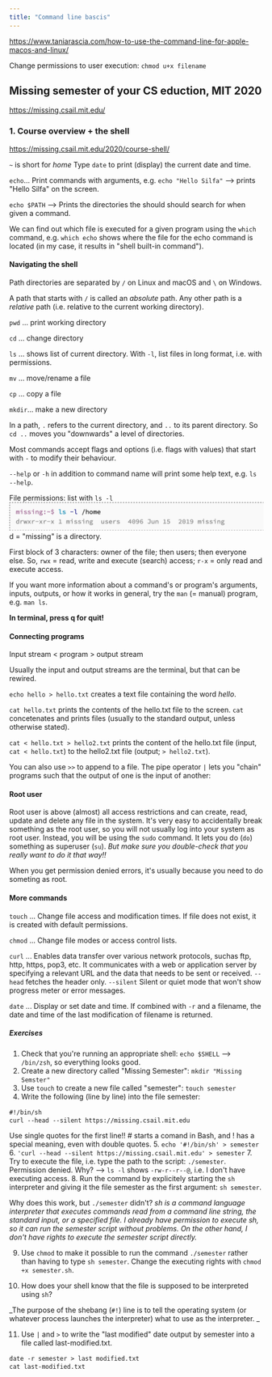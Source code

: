 ```yaml
---
title: "Command line bascis"
---
```


https://www.taniarascia.com/how-to-use-the-command-line-for-apple-macos-and-linux/

Change permissions to user execution:
`chmod u+x filename`


## Missing semester of your CS eduction, MIT 2020
https://missing.csail.mit.edu/

### 1. Course overview + the shell 
https://missing.csail.mit.edu/2020/course-shell/

`~` is short for _home_
Type `date` to print (display) the current date and time. 

`echo`... Print commands with arguments, e.g. `echo "Hello Silfa"` --> prints "Hello Silfa" on the screen.

`echo $PATH` --> Prints the directories the should should search for when given a command. 

We can find out which file is executed for a given program using the `which` command, e.g. `which echo` shows where the file for the echo command is located (in my case, it results in "shell built-in command").

#### Navigating the shell
Path directories are separated by `/` on Linux and macOS and `\` on Windows. 

A path that starts with `/` is called an _absolute_ path. Any other path is a _relative_ path (i.e. relative to the current working directory).

`pwd` ... print working directory

`cd` ... change directory 

`ls` ... shows list of current directory. With `-l`, list files in long format, i.e. with permissions.

`mv` ... move/rename a file

`cp` ... copy a file

`mkdir`... make a new directory

In a path, `.` refers to the current directory, and `..` to its parent directory. So `cd ..` moves you "downwards" a level of directories.

Most commands accept flags and options (i.e. flags with values) that start with `-` to modify their behaviour. 

`--help` or `-h` in addition to command name will print some help text, e.g. `ls --help`. 

File permissions: list with `ls -l`
![](Pasted%20image%2020221009103057.png)
d = "missing" is a directory.

First block of 3 characters: owner of the file; then users; then everyone else. So, `rwx` = read, write and execute (search) access; `r-x` = only read and execute access. 

If you want more information about a command's or program's arguments, inputs, outputs, or how it works in general, try the `man` (= manual) program, e.g. `man ls`. 

**In terminal, press q for quit!**

#### Connecting programs
Input stream < program > output stream

Usually the input and output streams are the terminal, but that can be rewired.

`echo hello > hello.txt` creates a text file containing the word _hello_. 

`cat hello.txt` prints the contents of the hello.txt file to the screen. `cat` concetenates and prints files (usually to the standard output, unless otherwise stated). 

`cat < hello.txt > hello2.txt` prints the content of the hello.txt file (input, `cat < hello.txt`) to the hello2.txt file (output; `> hello2.txt`). 

You can also use `>>` to append to a file. The pipe operator `|` lets you "chain" programs such that the output of one is the input of another:

#### Root user
Root user is above (almost) all access restrictions and can create, read, update and delete any file in the system. It's very easy to accidentally break something as the root user, so you will not usually log into your system as root user. Instead, you will be using the `sudo` command. It lets you do (`do`) something as superuser (`su`). _But make sure you double-check that you really want to do it that way!!_

When you get permission denied errors, it's usually because you need to do someting as root.

#### More commands

`touch` ... Change file access and modification times. If file does not exist, it is created with default permissions. 

`chmod` ... Change file modes or access control lists.

`curl` ... Enables data transfer over various network protocols, suchas ftp, http, https, pop3, etc. It communicates with a web or application server by specifying a relevant URL and the data that needs to be sent or received. `--head` fetches the header only. `--silent` Silent or quiet mode that won't show progress meter or error messages.

`date` ... Display or set date and time. If combined with `-r` and a filename, the date and time of the last modification of filename is returned.

##### Exercises
1. Check that you're running an appropriate shell: `echo $SHELL` --> `/bin/zsh`, so everything looks good. 
2. Create a new directory called "Missing Semester": `mkdir "Missing Semster"`
3. Use `touch` to create a new file called "semester": `touch semester`
4. Write the following (line by line) into the file semester: 
```
#!/bin/sh
curl --head --silent https://missing.csail.mit.edu
```
 Use single quotes for the first line!! # starts a comand in Bash, and ! has a special meaning, even with double quotes.
5. `echo '#!/bin/sh' > semester`
6. `'curl --head --silent https://missing.csail.mit.edu' > semester`
7. Try to execute the file, i.e. type the path to the script: `./semester`. Permission denied. Why? --> `ls -l` shows `-rw-r--r--@`, i.e. I don't have executing access. 
8. Run the command by explicitely starting the `sh` interpreter and giving it the file semester as the first argument: `sh semester`. 

Why does this work, but `./semester` didn't?
_sh is a command language interpreter that executes commands read from a command line string, the standard input, or a specified file. I already have permission to execute sh, so it can run the semester script without problems. On the other hand, I don't have rights to execute the semester script directly._

9. Use `chmod` to make it possible to run the command `./semester` rather than having to type `sh semester`.
Change the executing rights with `chmod +x semester.sh`. 

11. How does your shell know that the file is supposed to be interpreted using `sh`? 

_The purpose of the shebang (`#!`) line is to tell the operating system (or whatever process launches the interpreter) what to use as the interpreter. _

11. Use `|` and `>` to write the "last modified" date output by semester into a file called last-modified.txt. 
```
date -r semester > last modified.txt
cat last-modified.txt 
```















